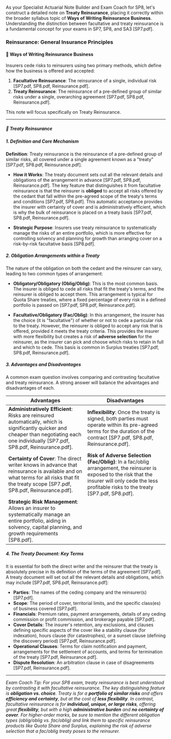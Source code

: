 As your Specialist Actuarial Note Builder and Exam Coach for SP8, let's construct a detailed note on **Treaty Reinsurance**, placing it correctly within the broader syllabus topic of **Ways of Writing Reinsurance Business**. Understanding the distinction between facultative and treaty reinsurance is a fundamental concept for your exams in SP7, SP8, and SA3 \[SP7.pdf\].

### **Reinsurance: General Insurance Principles**

#### **🔸 Ways of Writing Reinsurance Business**

Insurers cede risks to reinsurers using two primary methods, which define how the business is offered and accepted:

1. **Facultative Reinsurance**: The reinsurance of a single, individual risk \[SP7.pdf, SP8.pdf, Reinsurance.pdf\].  
2. **Treaty Reinsurance**: The reinsurance of a pre-defined group of similar risks under a single, overarching agreement \[SP7.pdf, SP8.pdf, Reinsurance.pdf\].

This note will focus specifically on Treaty Reinsurance.

---

##### **🔹 Treaty Reinsurance**

##### **1\. Definition and Core Mechanism**

**Definition**: Treaty reinsurance is the reinsurance of a pre-defined group of similar risks, all covered under a single agreement known as a "treaty" \[SP7.pdf, SP8.pdf, Reinsurance.pdf\].

* **How it Works**: The treaty document sets out all the relevant details and obligations of the arrangement in advance \[SP7.pdf, SP8.pdf, Reinsurance.pdf\]. The key feature that distinguishes it from facultative reinsurance is that the reinsurer is **obliged** to accept all risks offered by the cedant that fall within the pre-agreed scope of the treaty's terms and conditions \[SP7.pdf, SP8.pdf\]. This automatic acceptance provides the insurer with certainty of cover and is administratively efficient, which is why the bulk of reinsurance is placed on a treaty basis \[SP7.pdf, SP8.pdf, Reinsurance.pdf\].

* **Strategic Purpose**: Insurers use treaty reinsurance to systematically manage the risks of an entire portfolio, which is more effective for controlling solvency and planning for growth than arranging cover on a risk-by-risk facultative basis \[SP8.pdf\].

##### **2\. Obligation Arrangements within a Treaty**

The nature of the obligation on both the cedant and the reinsurer can vary, leading to two common types of arrangement:

* **Obligatory/Obligatory (Oblig/Oblig)**: This is the most common basis. The insurer is obliged to cede all risks that fit the treaty's terms, and the reinsurer is obliged to accept them. This arrangement is typical for Quota Share treaties, where a fixed percentage of every risk in a defined portfolio is passed on \[SP7.pdf, SP8.pdf, Reinsurance.pdf\].

* **Facultative/Obligatory (Fac/Oblig)**: In this arrangement, the insurer has the choice (it is "facultative") of whether or not to cede a particular risk to the treaty. However, the reinsurer is obliged to accept any risk that is offered, provided it meets the treaty criteria. This provides the insurer with more flexibility but creates a risk of **adverse selection** for the reinsurer, as the insurer can pick and choose which risks to retain in full and which to cede. This basis is common in Surplus treaties \[SP7.pdf, SP8.pdf, Reinsurance.pdf\].

##### **3\. Advantages and Disadvantages**

A common exam question involves comparing and contrasting facultative and treaty reinsurance. A strong answer will balance the advantages and disadvantages of each.

| Advantages | Disadvantages |
| ----- | ----- |
| **Administratively Efficient**: Risks are reinsured automatically, which is significantly quicker and cheaper than negotiating each one individually \[SP7.pdf, SP8.pdf, Reinsurance.pdf\]. | **Inflexibility**: Once the treaty is signed, both parties must operate within its pre-agreed terms for the duration of the contract \[SP7.pdf, SP8.pdf, Reinsurance.pdf\]. |
| **Certainty of Cover**: The direct writer knows in advance that reinsurance is available and on what terms for all risks that fit the treaty scope \[SP7.pdf, SP8.pdf, Reinsurance.pdf\]. | **Risk of Adverse Selection (Fac/Oblig)**: In a fac/oblig arrangement, the reinsurer is exposed to the risk that the insurer will only cede the less profitable risks to the treaty \[SP7.pdf, SP8.pdf\]. |
| **Strategic Risk Management**: Allows an insurer to systematically manage an entire portfolio, aiding in solvency, capital planning, and growth requirements \[SP8.pdf\]. |  |

##### **4\. The Treaty Document: Key Terms**

It is essential for both the direct writer and the reinsurer that the treaty is absolutely precise in its definition of the terms of the agreement \[SP7.pdf\]. A treaty document will set out all the relevant details and obligations, which may include \[SP7.pdf, SP8.pdf, Reinsurance.pdf\]:

* **Parties**: The names of the ceding company and the reinsurer(s) \[SP7.pdf\].  
* **Scope**: The period of cover, territorial limits, and the specific class(es) of business covered \[SP7.pdf\].  
* **Financials**: Premium rates, payment arrangements, details of any ceding commission or profit commission, and brokerage payable \[SP7.pdf\].  
* **Cover Details**: The insurer's retention, any exclusions, and clauses defining specific aspects of the cover like a stability clause (for indexation), hours clause (for catastrophes), or a sunset clause (defining the discovery period) \[SP7.pdf, Reinsurance.pdf\].  
* **Operational Clauses**: Terms for claim notification and payment, arrangements for the settlement of accounts, and terms for termination of the treaty \[SP7.pdf, Reinsurance.pdf\].  
* **Dispute Resolution**: An arbitration clause in case of disagreements \[SP7.pdf, Reinsurance.pdf\].

---

*Exam Coach Tip: For your SP8 exam, treaty reinsurance is best understood by contrasting it with facultative reinsurance. The key distinguishing feature is **obligation vs. choice**. Treaty is for a **portfolio of similar risks** and offers **efficiency and certainty**, but at the cost of **less flexibility**. In contrast, facultative reinsurance is for **individual, unique, or large risks**, offering great **flexibility**, but with a high **administrative burden** and **no certainty of cover**. For higher-order marks, be sure to mention the different obligation types (oblig/oblig vs. fac/oblig) and link them to specific reinsurance products like Quota Share and Surplus, explaining the risk of adverse selection that a fac/oblig treaty poses to the reinsurer.*

